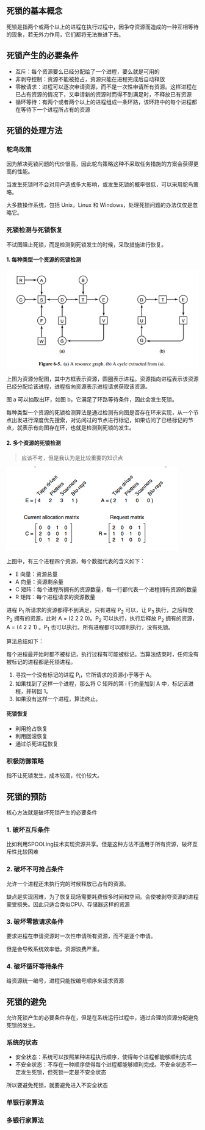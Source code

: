 ## 死锁的基本概念

死锁是指两个或两个以上的进程在执行过程中，因争夺资源而造成的一种互相等待的现象，若无外力作用，它们都将无法推进下去。

## 死锁产生的必要条件

- 互斥：每个资源要么已经分配给了一个进程，要么就是可用的
- 非剥夺控制：资源不能被抢占，资源只能在进程完成后自动释放
- 零散请求：进程可以逐次申请资源，而不是一次性申请所有资源。这样进程在已占有资源的情况下，又申请新的资源时而得不到满足时，不释放已有资源
- 循环等待：有两个或者两个以上的进程组成一条环路，该环路中的每个进程都在等待下一个进程所占有的资源

## 死锁的处理方法

### 鸵鸟政策

因为解决死锁问题的代价很高，因此鸵鸟策略这种不采取任务措施的方案会获得更高的性能。

当发生死锁时不会对用户造成多大影响，或发生死锁的概率很低，可以采用鸵鸟策略。

大多数操作系统，包括 Unix，Linux 和 Windows，处理死锁问题的办法仅仅是忽略它。

### 死锁检测与死锁恢复

不试图阻止死锁，而是检测到死锁发生的时候，采取措施进行恢复。

#### 1. 每种类型一个资源的死锁检测
![每种类型一个资源的死锁检测]
    
上图为资源分配图，其中方框表示资源，圆圈表示进程。资源指向进程表示该资源已经分配给该进程，进程指向资源表示进程请求获取该资源。

图 a 可以抽取出环，如图 b，它满足了环路等待条件，因此会发生死锁。

每种类型一个资源的死锁检测算法是通过检测有向图是否存在环来实现，从一个节点出发进行深度优先搜索，对访问过的节点进行标记，如果访问了已经标记的节点，就表示有向图存在环，也就是检测到死锁的发生。

#### 2. 多个资源的死锁检测

>应该不考，但是我认为是比较重要的知识点

![每种类型多个资源的死锁检测]

上图中，有三个进程四个资源，每个数据代表的含义如下：

- E 向量：资源总量
- A 向量：资源剩余量
- C 矩阵：每个进程所拥有的资源数量，每一行都代表一个进程拥有资源的数量
- R 矩阵：每个进程请求的资源数量

进程 P<sub>1</sub> 所请求的资源都得不到满足，只有进程 P<sub>2</sub> 可以，让 P<sub>3</sub> 执行，之后释放 P<sub>3</sub> 拥有的资源，此时 A = (2 2 2 0)。P<sub>2</sub> 可以执行，执行后释放 P<sub>2</sub> 拥有的资源，A = (4 2 2 1) 。P<sub>1</sub> 也可以执行。所有进程都可以顺利执行，没有死锁。

算法总结如下：

每个进程最开始时都不被标记，执行过程有可能被标记。当算法结束时，任何没有被标记的进程都是死锁进程。

1. 寻找一个没有标记的进程 P<sub>i</sub>，它所请求的资源小于等于 A。
2. 如果找到了这样一个进程，那么将 C 矩阵的第 i 行向量加到 A 中，标记该进程，并转回 1。
3. 如果没有这样一个进程，算法终止。

#### 死锁恢复

- 利用抢占恢复
- 利用回滚恢复
- 通过杀死进程恢复

### 积极防御策略

指不让死锁发生，成本较高，代价较大。

## 死锁的预防

核心方法就是破坏死锁产生的必要条件

### 1. 破坏互斥条件

比如利用SPOOLing技术实现资源共享。但是这种方法不适用于所有资源，破坏互斥性比较困难

### 2. 破坏不可抢占条件

允许一个进程还未执行完的时候释放已占有的资源。

缺点是实现困难，为了恢复现场需要耗费很多时间和空间。会使被剥夺资源的进程蒙受损失。因此只适合类似CPU、存储器这样的资源

### 3. 破坏零散请求条件

要求进程在申请资源时一次性申请所有资源，而不是逐个申请。

但是会导致系统效率低，资源浪费严重。

### 4. 破坏循环等待条件

给资源统一编号，进程只能按编号顺序来请求资源

## 死锁的避免

允许死锁产生的必要条件存在，但是在系统运行过程中，通过合理的资源分配避免死锁的发生。

### 系统的状态

- 安全状态：系统可以按照某种进程执行顺序，使得每个进程都能够顺利完成
- 不安全状态：不存在一种顺序使得每个进程都能够顺利完成。不安全状态不一定发生死锁，但死锁一定是不安全状态

所以要避免死锁，就要避免进入不安全状态

### 单银行家算法

### 多银行家算法


[每种类型一个资源的死锁检测]: pictures\每种类型一个资源的死锁检测.png
[每种类型多个资源的死锁检测]: pictures\每种类型多个资源的死锁检测.png
